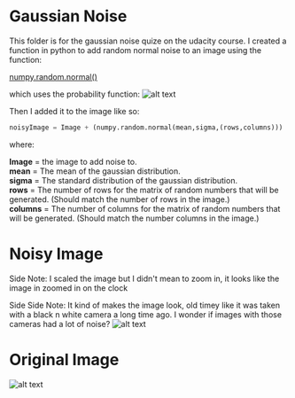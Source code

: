 # Gaussian Noise

This folder is for the gaussian noise quize on the udacity course. I created a function in python to add random normal noise to an image using the function:

[numpy.random.normal()](https://docs.scipy.org/doc/numpy/reference/generated/numpy.random.normal.html)

which uses the probability function:
![alt text](https://raw.github.com/ataffe/computer_vision/master/Math_Screenshots/Gaussian_Noise.PNG)  

Then I added it to the image like so:  
``` python
noisyImage = Image + (numpy.random.normal(mean,sigma,(rows,columns)))
```
where:

**Image** = the image to add noise to.  
**mean** = The mean of the gaussian distribution.  
**sigma** = The standard distribution of the gaussian distribution.  
**rows** = The number of rows for the matrix of random numbers that will be generated. (Should match the number of rows in the image.)  
**columns** = The number of columns for the matrix of random numbers that will be generated. (Should match the number columns in the image.)  

# Noisy Image
Side Note: I scaled the image but I didn't mean to zoom in, it looks like the image in zoomed in on the clock

Side Side Note: It kind of makes the image look, old timey like it was taken with a black n white camera a long time ago. I wonder if images with those cameras had a lot of noise?
![alt text](https://raw.github.com/ataffe/computer_vision/master/Gaussian_Noise/noisy.jpg)

# Original Image
![alt text](https://raw.github.com/ataffe/computer_vision/master/Gaussian_Noise/grand.jpg)

